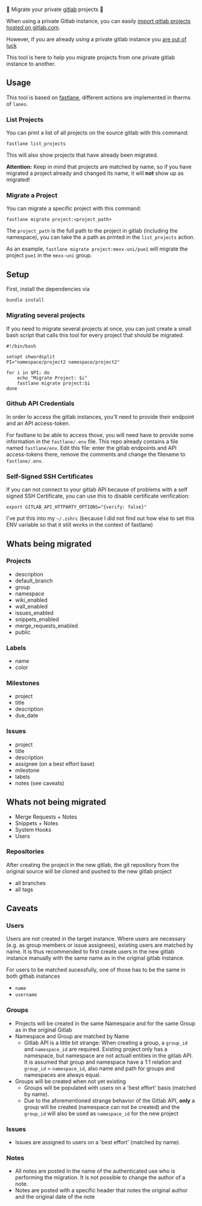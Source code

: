 🤘 Migrate your private [gitlab](https://about.gitlab.com) projects 🤘

When using a private Gitlab instance, you can easily [import gitlab projects hosted on gitlab.com](http://doc.gitlab.com/ce/workflow/importing/import_projects_from_gitlab_com.html#project-importing-from-gitlab.com-to-your-private-gitlab-instance).

However, if you are already using a private gitlab instance you [are out of luck](http://feedback.gitlab.com/forums/176466-general/suggestions/4488044-add-import-export-functionality-for-projects?page=1&per_page=20)

This tool is here to help you migrate projects from one private gitlab instance to another. 

## Usage

This tool is based on [fastlane](https://fastlane.tools), different actions are implemented in therms of `lanes`.

### List Projects

You can print a list of all projects on the source gitlab with this command:

```
fastlane list_projects
```` 

This will also show projects that have already been migrated.

**Attention:** Keep in mind that projects are matched by name, so if you have migrated a project already and changed its name, it will **not** show up as migrated!

### Migrate a Project

You can migrate a specific project with this command:

```
fastlane migrate project:<project_path>
```

The `project_path` is the full path to the project in gitlab (including the namespace), you can take the a path as printed in the `list_projects` action. 

As an example, `fastlane migrate project:mexx-uni/pue1` will migrate the project `pue1` in the `mexx-uni` group.

## Setup

First, install the dependencies via 

```
bundle install
```

### Migrating several projects

If you need to migrate several projects at once, you can just create a small bash script that calls this tool for every project that should be migrated. 

```
#!/bin/bash

setopt shwordsplit
PI="namespace/project2 namespace/project2"

for i in $PI; do
	echo "Migrate Project: $i"
	fastlane migrate project:$i
done
```

### Github API Credentials

In order to access the gitlab instances, you'll need to provide their endpoint and an API access-token.

For fastlane to be able to access those, you will need have to provide some information in the `fastlane/.env` file. 
This repo already contains a file named `fastlane/env`. Edit this file: enter the gitlab endpoints and API access-tokens there, remove the comments and change the filename to `fastlane/.env`.

### Self-Signed SSH Certificates

If you can not connect to your gitlab API because of problems with a self signed SSH Certificate, you can use this to disable certificate verification:

```export GITLAB_API_HTTPARTY_OPTIONS="{verify: false}"```

I've put this into my `~/.zshrc` (because I did not find out how else to set this ENV variable so that it still works in the context of fastlane)

## Whats being migrated

### Projects

* description
* default_branch
* group
* namespace
* wiki_enabled
* wall_enabled
* issues_enabled
* snippets_enabled
* merge_requests_enabled
* public

### Labels

* name
* color

### Milestones

* project
* title
* description
* due_date

### Issues

* project
* title
* description
* assignee (on a best effort base)
* milestone
* labels
* notes (see caveats)

## Whats not being migrated

* Merge Requests + Notes
* Snippets + Notes
* System Hooks
* Users

### Repositories

After creating the project in the new gitlab, the git repository from the original source will be cloned and pushed to the new gitlab project

* all branches
* all tags

## Caveats

### Users

Users are not created in the target instance. Where users are necessary (e.g. as group members or issue assignees), existing users are matched by name. It is thus recommended to first create users in the new gitlab instance manually with the same name as in the original gitlab instance.

For users to be matched sucessfully, one of those has to be the same in both githab instances

* `name`
* `username`

### Groups

* Projects will be created in the same Namespace and for the same Group as in the original Gitlab
* Namespace and Group are matched by Name
  * Gitlab API is a little bit strange: When creating a group, a `group_id` and `namespace_id` are required. Existing project only has a namespace, but namespace are not actuall entities in the gitlab API. It is assumed that group and namespace have a 1:1 relation and `group_id` = `namespace_id`, also name and path for groups and namespaces are always equal. 
* Groups will be created when not yet existing
  * Groups will be populated with users on a 'best effort' basis (matched by name).
  * Due to the aforementioned strange behavior of the Gitlab API, **only** a group will be created (namespace can not be created) and the `group_id` will also be used as `namespace_id` for the new project

### Issues

* Issues are assigned to users on a 'best effort' (matched by name). 

### Notes

* All notes are posted in the name of the authenticated use who is performing the migration. It is not possible to change the author of a note. 
* Notes are posted with a specific header that notes the original author and the original date of the note


